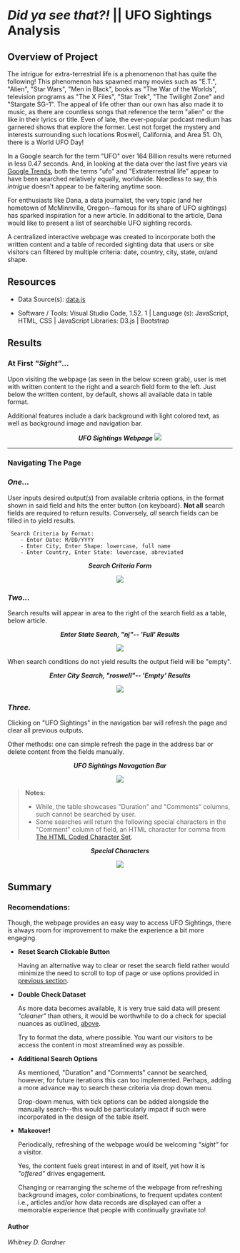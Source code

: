 # _Did ya see that?!_ || UFO Sightings Analysis


## Overview of Project 

The intrigue for extra-terrestrial life is a phenomenon that has quite the following! This phenomenon has spawned many movies such as "E.T.", "Alien", "Star Wars", "Men in Black", books as "The War of the Worlds", television programs as "The X Files", "Star Trek", "The Twilight Zone" and "Stargate SG-1". The appeal of life other than our own has also made it to music, as there are countless songs that reference the term "alien" or the like in their lyrics or title. Even of late, the ever-popular podcast medium has garnered shows that explore the former. Lest not forget the mystery and interests surrounding such locations Roswell, California, and Area 51. Oh, there is a World UFO Day!

In a Google search for the term "UFO" over 164 Billion results were returned in less 0.47 seconds. And, in looking at the data over the last five years via [Google Trends](https://trends.google.com/trends/explore?hl=en-US&tz=300&date=today+5-y&hl=en-US&q=ufo,%2Fm%2F02m2p&sni=3), both the terms "ufo" and "Extraterrestrial life” appear to have been searched relatively equally, worldwide. Needless to say, this _intrigue_ doesn't appear to be faltering anytime soon.

For enthusiasts like Dana, a data journalist, the very topic (and her hometown of McMinnville, Oregon--famous for its share of UFO sightings) has sparked inspiration for a new article. In additional to the article, Dana would like to present a list of searchable UFO sighting records. 

A centralized interactive webpage was created to incorporate both the written content and a table of recorded sighting data that users or site visitors can filtered by multiple criteria: date, country, city, state, or/and shape.

## Resources

* Data Source(s): [data.js](static/js/data.js)

* Software / Tools: Visual Studio Code, 1.52. 1 | Language (s): JavaScript, HTML, CSS | JavaScript Libraries: D3.js | Bootstrap

##  Results
### At First _"Sight"_...
Upon visiting the webpage (as seen in the below screen grab), user is met with written content to the right and a search field form to the left. Just below the written content, by default, shows all available data in table format.  

Additional features include a dark background with light colored text, as well as background image and navigation bar. 



 <p align="center">
  <i><b> UFO Sightings Webpage</b></i> 
<img src="static/images/screen_grab_2_webpage.png"/>

---
### Navigating The Page

### *One...*

User inputs desired output(s) from available criteria options, in the format shown in said field and hits the enter button {on keyboard}. **Not all** search fields are required to return results. Conversely, *all* search fields can be filled in to yield results. 

     Search Criteria by Format:
        - Enter Date: M/DD/YYYY
        - Enter City, Enter Shape: lowercase, full name
        - Enter Country, Enter State: lowercase, abreviated
 
  <p align="center">
  <i><b> Search Criteria Form</b></i> 
 <p align="center">
  <img src="static/images/search_formats.png" />

 ### *Two...*

Search results will appear in area to the right of the search field as a table, below article. 

<p align="center">
  <i><b> Enter State Search, "nj"-- 'Full' Results </b></i> 

<p align="center">
  <img src="static/images/search_results_outputs.png"/>   


When search conditions do not yield results the output field will be "empty".
 <p align="center">
  <i><b> Enter City Search, "roswell"-- 'Empty' Results </b></i> 

<p align="center">
  <img src="static/images/empty_search_results.png"/>   

### *Three.*

Clicking on "UFO Sightings" in the navigation bar will refresh the page and clear all previous outputs. 

Other methods: one can simple refresh the page in the address bar or delete content from the fields manually. 

 <p align="center">
  <i><b> UFO Sightings Navagation Bar</b></i> 

<p align="center">
  <img src="static/images/ufosightings_link.png"/>  


 >**Notes:**
>* While, the table showcases "Duration" and "Comments" columns, such cannot be searched by user.
>* Some searches will return the following special characters in the "Comment" column of field, an HTML character for comma from  [The HTML Coded Character Set](https://www.w3.org/MarkUp/html-spec/html-spec_13.html#SEC13). 


 <p align="center">
  <i><b> Special Characters</b></i> 
  <p align="center">
  <img src="static/images/html_specialcharacters.png" />   

## Summary 

### Recomendations: 
Though, the webpage provides an easy way to access UFO Sightings, there is always room for improvement to make the experience a bit more engaging. 

- **Reset Search Clickable Button**

    Having an alternative way to clear or reset the search field rather would minimize the need to scroll to top of page or use options provided in [previous section](https://github.com/SoWhitIs/UFOs/blob/main/README.md#three).

 -  **Double Check Dataset**

    As more data becomes available, it is very true said data will present _"cleaner"_ than others, it would be worthwhile to do a check for special nuances as outlined, [above](https://github.com/SoWhitIs/UFOs/blob/main/README.md#three).

    Try to format the data, where possible.  You want our visitors to be access the content in most streamlined way as possible. 

- **Additional Search Options**

    As mentioned, "Duration" and "Comments" cannot be searched, however, for future iterations this can too implemented.  Perhaps, adding a more advance way to search these criteria via drop down menu. 

    Drop-down menus, with tick options can be added alongside the manually search--this would be particularly impact if such were incorporated in the design of the table itself. 

 
 - **Makeover!**

    Periodically, refreshing of the webpage would be welcoming _“sight”_  for a visitor. 

   Yes, the content fuels great interest in and of itself, yet how it is _"offered"_ drives engagement. 

    Changing or rearranging the scheme of the webpage from refreshing background images, color combinations, to frequent updates content i.e., articles and/or how data records are displayed can offer a memorable experience that people with continually gravitate to!


#### Author

_Whitney D. Gardner_

 

